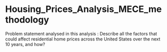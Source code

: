 # Housing_Prices_Analysis_MECE_methodology
Problem statement analysed in this analysis : Describe all the factors that could affect residential home prices across the United 
States over the next 10 years, and how?

